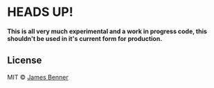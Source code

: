 # HEADS UP!

__This is all very much experimental and a work in progress code,
this shouldn't be used in it's current form for production.__


## License

MIT © [James Benner](https://github.com/jbenner55)
